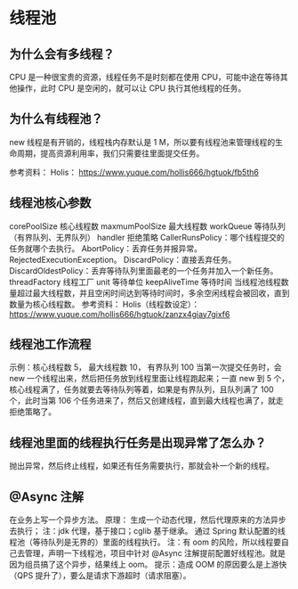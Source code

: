 # 线程池

## 为什么会有多线程？

CPU 是一种很宝贵的资源，线程任务不是时刻都在使用 CPU，可能中途在等待其他操作，此时 CPU 是空闲的，就可以让 CPU 执行其他线程的任务。

## 为什么有线程池？

new 线程是有开销的，线程栈内存默认是 1 M，所以要有线程池来管理线程的生命周期，提高资源利用率，我们只需要往里面提交任务。

参考资料：
Holis：
https://www.yuque.com/hollis666/hgtuok/fb5th6

## 线程池核心参数

corePoolSize 核心线程数
maxmumPoolSize 最大线程数
workQueue 等待队列（有界队列、无界队列）
handler 拒绝策略
CallerRunsPolicy：哪个线程提交的任务就哪个去执行。
AbortPolicy：丢弃任务并报异常。RejectedExecutionException。
DiscardPolicy：直接丢弃任务。
DiscardOldestPolicy：丢弃等待队列里面最老的一个任务并加入一个新任务。
threadFactory 线程工厂
unit 等待单位
keepAliveTime 等待时间
当线程池线程数量超过最大线程数，并且空闲时间达到等待时间时，多余空闲线程会被回收，直到数量为核心线程数。
参考资料：
Holis（线程数设定）：
https://www.yuque.com/hollis666/hgtuok/zanzx4giay7gixf6

## 线程池工作流程

示例：核心线程数 5，
	   最大线程数 10，
	   有界队列 100
当第一次提交任务时，会 new 一个线程出来，然后把任务放到线程里面让线程跑起来；一直 new 到 5 个，核心线程满了，任务就要去等待队列等着，如果是有界队列，且队列满了 100 个，此时当第 106 个任务进来了，然后又创建线程，直到最大线程也满了，就走拒绝策略了。


## 线程池里面的线程执行任务是出现异常了怎么办？

抛出异常，然后终止线程，如果还有任务需要执行，那就会补一个新的线程。

## @Async 注解

在业务上写一个异步方法。
原理：
生成一个动态代理，然后代理原来的方法异步去执行；
注：jdk 代理，基于接口；cglib 基于继承。
通过 Spring 默认配置的线程池（等待队列是无界的）里面的线程执行。
注：有 oom 的风险，所以线程要自己去管理，声明一下线程池，项目中针对 @Async 注解提前配置好线程池。就是因为组员搞了这个异步，结果线上 oom。
提示：造成 OOM 的原因要么是上游快（QPS 提升了），要么是请求下游超时（请求阻塞）。

